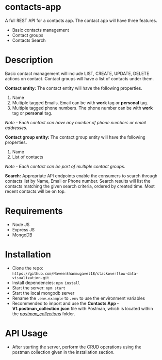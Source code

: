 # contacts-app
A full REST API for a contacts app.
The contact app will have three features.
- Basic contacts management
- Contact groups
- Contacts Search

# Description
Basic contact management will include LIST, CREATE, UPDATE, DELETE actions on contact. Contact groups will have a list of contacts under them. 

**Contact entity:**
The contact entity will have the following properties.
1. Name
2. Multiple tagged Emails. Email can be with **work** tag or **personal** tag.
3. Multiple tagged phone numbers. The phone number can be with **work** tag or **personal** tag.

*Note - Each contact can have any number of phone numbers or email addresses.*

**Contact group entity:**
The contact group entity will have the following properties.
1. Name
2. List of contacts 

*Note - Each contact can be part of multiple contact groups.*

**Search:**
Appropriate API endpoints enable the consumers to search through contacts list
by Name, Email or Phone number. Search results will list the contacts matching the given search criteria, ordered by created time. Most recent contacts will be on top.

# Requirements
- Node JS
- Express JS
- MongoDB


# Installation
- Clone the repo: `https://github.com/NaveenShanmugavel18/stackoverflow-data-visualization.git`
- Install dependencies: `npm install`
- Start the server: `npm start`
- Start the local mongodb server
- Rename the `.env.example` to `.env` to use the environment variables
- Recommended to import and use the **Contacts App - V1.postman_collection.json** file with Postman, which is located within the [*postman_collections*](https://github.com/NaveenShanmugavel18/contacts-app/tree/master/postman_collections) folder.

# API Usage
- After starting the server, perform the CRUD operations using the postman collection given in the installation section.

